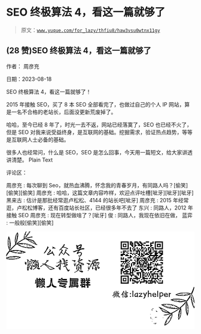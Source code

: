 # SEO 终极算法 4，看这一篇就够了

> 原文：[`www.yuque.com/for_lazy/thfiu8/haw3vsu0wtnx11gy`](https://www.yuque.com/for_lazy/thfiu8/haw3vsu0wtnx11gy)



## (28 赞)SEO 终极算法 4，看这一篇就够了 

作者： 周彦充 

日期：2023-08-18 

SEO 终极算法 4，看这一篇就够了！ 

2015 年接触 SEO，买了 8 本 SEO 全部看完了，也做过自己的个人 IP 网站，算是一名不合格的老站长，后面没更新荒废掉了。 

哈哈，至今已经 8 年了，时光一去不返，网站已经落寞了，SEO 也已经不火了，但是 SEO 对我来说受益终身，是互联网的基础。挖掘需求，验证热点趋势，等等是互联网人士必备的基础。 

很多人也经常问，什么是 SEO，SEO 是怎么回事，今天用一篇短文，给大家讲透讲清楚。 ​Plain Text

评论区： 

周彦充 : 每次聊到 Seo，就热血沸腾，怀念我的青春岁月，有同路人吗？[偷笑][偷笑][偷笑] 周彦充 : 哈哈，这篇文章内容咋样，欢迎点评吐槽[呲牙][呲牙][呲牙] 黑来古 : 估计是那批经常逛卢松松、4144 的站长吧[呲牙] 周彦充 : 2015 年经常逛，卢松松博客，还有百度站长社区，已经很多年不去了 东兴 : 同路人，2012 年接触 SEO 周彦充 : 现在转型做啥了？[呲牙] 俊 : 同路人，我现在依旧在做， 蓝弈 : 一般般[偷笑][偷笑] 

![](img/894d30a529e7c37bcd3392323c99941c.png) 